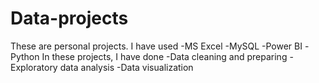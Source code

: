# Data-projects
These are personal projects. I have used
-MS Excel
-MySQL
-Power BI
-Python
In these projects, I have done 
-Data cleaning and preparing
-Exploratory data analysis
-Data visualization
